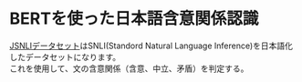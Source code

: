 # BERTを使った日本語含意関係認識
[JSNLIデータセット](https://nlp.ist.i.kyoto-u.ac.jp/?%E6%97%A5%E6%9C%AC%E8%AA%9ESNLI%28JSNLI%29%E3%83%87%E3%83%BC%E3%82%BF%E3%82%BB%E3%83%83%E3%83%88)はSNLI(Standord Natural Language Inference)を日本語化したデータセットになります。  
これを使用して、文の含意関係（含意、中立、矛盾）を判定する。  
